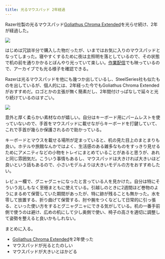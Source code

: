 ```yaml
---
title: 光るマウスパッド 2年経過
---
```

Razer社製の光るマウスパッド[Goliathus Chroma Extended](https://www.amazon.co.jp/dp/B07JJ4RG2T)を光らせ続け、2年が経過した。

![](https://lh3.googleusercontent.com/docs/ADP-6oE36hA7CQAyVp9SRsHmovZEHWt_UBY99Lsg4G9FyyJQK1NOSiYROrNM28OAvTD1We8hUHrL_dc83oGWLYE0fEoXH1kGQm2Unfze4A3VyhcOPHQVkTR0RD3vQfo3edOljND6K8U9Qu7GT6gUWCb8ZJcfNRjK8Boh4JA1FrmRSETPr3FUeWJ1PTDgiQH16EOPs29_z6PbjaB4AJP60fDXcf3WzHaRCkwawaHo3m5NCM1iJRNs9kTZjLCrypuPGxvQVW5MauyYXzQ7Wqx_T8ylE7JNQOHecTVin73KnMUj8W8hgZIuc1drsNNX2Yq5eEvM7sZ4KI3ZaDO58rcTWj6yDYWpeiNC2wIR7-zyh7WBJSTDVLcn-YPtC02ei_-V2u-8isGgMLCejhw_9Yxk4BOZi2yvvgWA0gumzxsp-OeGHZfYVWqe9EfzfdJRZ94k7SW_CTGKsOYloag5ohETrl9RxdbXqZFrNYm4SgANab1X92a-cPxhD_DPJ6LxlveWDHwE712BCI73jCefe8Vo0Z1UIlygtb8wdsHRZs3H9W6NtK_QO0sZznJGtjePz6zuT8S6LGjEv6UPojaHQHRrZ6bSe8n9WKX2uzcyvo2i6CAMLpBzobmMZhb2BI0_taBrLBdldFc0x_VK8So7upDTyH3YMfcdCT9R4r7mPRdeScsGf160Z-6EwWPzwcOsy85eHLr9-NQRpBCw64Yosdp6Jdx0UsP101AYkpH_HDJlhAlZ2oaY8AeL9NnAcnGg3lDO4dShkJLpsQNhEaV6J8cN8qziEdB3F3hdttI9pw_wh5K8zgwnSzusPnDOcRQWp3ty2D8rCs_hImLmJk6FeLZYytFdkaPrLboA6fa3YPeQLojNyEGGRTuDy6-HhMjC3aQZ5q41xCquqIfGXMvW36JfB68evkHnYMkhIxMAJYYv10pW6gktJe1it974RSWWbZSh8ur0qu0tDtoQtgPINrko5UkXyDAsM6Lj0FAeX5wI6hSY-0bla278xDIdSPEEQl8dNi3S8d8EtUBWPbfWwufqp2nRCHt7GU1VoIj2sAbG2X8OjenF0-NFbb8kVTU1GB_06TYLzKVvLvxysyfw8uI7cEc8yQcJmec1GMbqSowKQ36fWq_AZLhRnEqXUQwiYHMFZuRBS05s1mndSMJleefsXcK3gUelyllRaMe6ufsLM8oUj5VbT8HO64t4rCv33eRdr62edKOlGJt9X1hZ11aUGBdBd_o5otFIBF1ezzQ5rLPa8w1f5oF1)

はじめは冗談半分で購入した物だったが、いまではお気に入りのマウスパッドとなってしまった。寝やすくするために夜は主照明を落としているので、その状態で机の前を通りかかるとぼんやり光っていて楽しい。[作業配信](https://www.youtube.com/c/r7kamura)でも映っているので、アーカイブでも光る様子を確認できる。

Razerは光るマウスパッドを他にも幾つか出しているし、SteelSeries社も似たものを出しているが、個人的には、2年経った今でもGoliathus Chroma Extendedがおすすめだ。ロゴとかの主張が無く簡素だし、2年間付けっぱなしで延々と光り続けているのはすごい。

![](https://lh3.googleusercontent.com/docs/ADP-6oEXhOHeAK_U10eW8dM9Tb7-srvIfsJp-IczXIbySZPmPPsUT7VuCUNglSCj5bEGEji2aCq0dnpqDFr6PbbqU462JV6r9Gr7x2KrTvZWWvwYtF5OBnai_3DIoyws8Izlbc_vuJDe4Ir8aFo4r5Ei3mYtLyMBLP4JMGaYCsN3hhROp6tQ-o0mAWwZJAWA35uZw2xfPJDTXe6T3xXWM2RCG53S9Jsxs-e8CNC4raOXYx69Wq0jcSzi7cHlXUpwBV77xejmv6doSrhbE3B7tIkILlKHTb1KuTB_o5M1NahbA-kXxbb2ti-gTy2wVyQ8X9Bgo-mszSg-HFFjEuAcooX4AtCap1xF9kwfeuNWtiuRzHQL_UwqZHtQoNJkkNl8v-mi3nxpwy57sQuvJEyw5PId3BwUIxViQLee2GWIb5-kyEDIpvPDl7BCFw1lG3B7BCBaQFrIY0Cu7Y8W4mVRRyrpJPAgj1H83jwT51p0mWTMJUwvSf9BbQe7ZTQh-fqArieY5ZWcKJASoHJf79R_3WQ-j6mUnE6Y0eAYiMZFPPu-TBLtLnLBpJaWphsSiIeE8Ur-dGaUiYF9mHxcTnKF_442h97lrz7iLvBXGSnCAjf7N492nAx4T4Dwq00aa_C2jV_CyXByreUYfwgGSDLEn0l8Uk9BbbvKl0pw8xuindnR-XxTPDzRvUP9ssMFK6U1HNmY74XxHo_xDy8I-UY2GmXfX3XsWMxLHHnnEaDqxckgIgAY6USvsb9dSBdrjySR_NXpLDns35ZFc5RJxAak-5d5JQ53nt4IzFzUQ-xQSHnNxwD_1ep_hOMD7Na6xitdttx-I3QKMmHfOtTZ7BK9d84LbNIMC526I110JFUaSMbGX-itHH3hn1bEIqSca6bS4C02zfX7GQ9vYwypmlGTzToHuebCIBoqmjWzZpwd4xhFuCkWLdIiV9AMSfApzHLi6TzHwjTCPUsrKuzNrD84zTW3bCGPqTYApOJuTKuAYWozVto-3LdTqXxc6tped-_1F9aKe0UWyxdCBpfd2gCSmuokcqtB55uWn0hE1A3lo1k5dfoRa5UJ91kbHuv54xnxTxeUrwwnb6boE3ap-gMxD0g8N8aRLS_XLe9yoCKb6Z7BkbBgGTjLNvatVxBPrpIbcwWE4NLnDB_aTVxXC3c_t090KAYTLBUfCniWDK4XzOfO30w5Sjv0LW8gH741j5__vvJ8QfSfveSWaIH7ET-o_wjbqiIJ6EN5bbQIz6eEOxHUUbOiebB-)

意外と厚く柔らかい素材なのが嬉しい。自分はキーボード用にパームレストを使っていないので、手首をマウスパッドに載せながらキーボードを打鍵していて、これで手首が幾らか保護されるので助かっている。

キーボードとマウスを載せる場所が定まっていると、机の見た目上のまとまりも良い。ホテルや旅館なんかではよく、生活感のある雑多なものをすっきり見せるためにアメニティなどの小物をトレイにまとめていることがあると思うが、あれと同じ雰囲気だ。こういう事情もあるし、マウスパッドは大きければ大きいほど良いという話もあるので、小さいモデルよりは大きいモデルの方をおすすめしたい。

レビュー欄で、グニャグニャになったと言っている人を見かけた。自分は特にそういう兆しもなく至極まともに使えている。引越しのときに2週間ほど巻物のようにまるめて保管していた期間があったが、特に跡が残ることも無かった。水を零して放置する、折り曲げて保管する、肘や腕をつくなどして日常的に引っ張る、といった使い方をするとグニャグニャにできる気がしている。机の一番手前側で使うのは避け、広めの机にして少し奥側で使い、椅子の高さを適切に調整して姿勢を整えると良いかもしれない。

まとめに入る。

*   [Goliathus Chroma Extended](https://www.amazon.co.jp/dp/B07JJ4RG2T)を2年使った
*   マウスパッドが光るとたのしい
*   マウスパッドが大きいとはかどる
